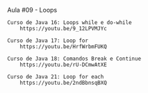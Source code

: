 Aula #09 - Loops

    Curso de Java 16: Loops while e do-while
        https://youtu.be/9_12LPVMJYc

    Curso de Java 17: Loop for
        https://youtu.be/HrfWrbmFUKQ

    Curso de Java 18: Comandos Break e Continue
        https://youtu.be/rU-DCmwAtXE

    Curso de Java 21: Loop for each
        https://youtu.be/2ndBbnsqBXQ
